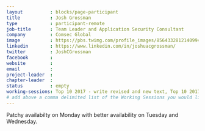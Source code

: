 ```yaml
---
layout          : blocks/page-participant
title           : Josh Grossman
type            : participant-remote
job-title       : Team Leader and Application Security Consultant
company         : Comsec Global
image           : https://pbs.twimg.com/profile_images/856433281214099456/zV995oDu_400x400.jpg
linkedin        : https://www.linkedin.com/in/joshuacgrossman/
twitter         : JoshCGrossman
facebook        :
website         :
email           :
project-leader  :
chapter-leader  :
status          : empty
working-sessions: Top 10 2017 - write revised and new text, Top 10 2017 - Process Discussion, Top 10 2017 - Validation of weightings Discussion, Top 10 2017 - Feedback and Conclusion, Top 10 2017 - Peer review of RC2, Top 10 2017 - peer review of existing text, Owasp Top 10 2017 (Track), Top 10 2017 - Call for Data and Weightings Discussion
# add above a comma delimited list of the Working Sessions you would like to attend (use the session's title)
---
```


Patchy availabilty on Monday with better availability on Tuesday and Wednesday.
